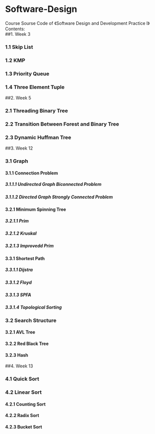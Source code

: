 # Software-Design
Course Sourse Code of 《Software Design and Development Practice I》  
Contents:  
##1. Week 3  
###  1.1 Skip List  
###  1.2 KMP  
###  1.3 Priority Queue  
###  1.4 Three Element Tuple  
##2. Week 5  
###  2.1 Threading Binary Tree  
###  2.2 Transition Between Forest and Binary Tree  
###  2.3 Dynamic Huffman Tree  
##3. Week 12  
### 3.1 Graph  
####    3.1.1 Connection Problem  
#####      3.1.1.1 Undirected Graph Biconnected Problem  
#####      3.1.1.2 Directed Graph Strongly Connected Problem  
####    3.2.1 Minimum Spinning Tree  
#####      3.2.1.1 Prim  
#####      3.2.1.2 Kruskal   
#####      3.2.1.3 Improvedd Prim  
####    3.3.1 Shortest Path  
#####      3.3.1.1 Dijstra  
#####      3.3.1.2 Floyd  
#####     3.3.1.3 SPFA  
#####      3.3.1.4 Topological Sorting  
###  3.2 Search Structure  
####    3.2.1 AVL Tree  
####    3.2.2 Red Black Tree  
####    3.2.3 Hash  
##4. Week 13  
###  4.1 Quick Sort  
###  4.2 Linear Sort  
####    4.2.1 Counting Sort  
####    4.2.2 Radix Sort  
####    4.2.3 Bucket Sort  
